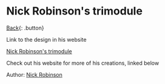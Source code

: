 # Nick Robinson's trimodule
[Back](../../index.md){: .button}

Link to the design in his website

[Nick Robinson's trimodule](https://nickorigami.com/wp-content/uploads/2018/02/diag_trimodule.jpg)

Check out his website for more of his creations, linked below

Author: [Nick Robinson](https://nickorigami.com)
